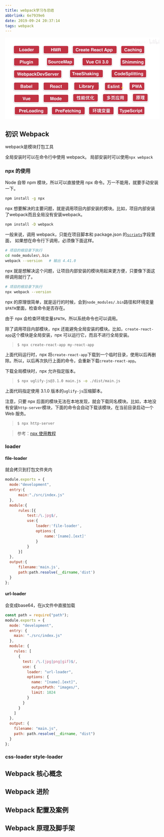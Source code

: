 ```yaml
---
title: webpack学习与总结
abbrlink: 6e7939e6
date: 2019-09-24 20:37:14
tags: webpack
---
```


![1569329464055](webpack%E5%AD%A6%E4%B9%A0%E4%B8%8E%E6%80%BB%E7%BB%93/1569329464055.png)

<!--more-->

## 初识 Webpack

webpack是模块打包工具

全局安装时可以在命令行中使用 webpack。
局部安装时可以使用`npx webpack`

### npx 的使用

Node 自带 npm 模块，所以可以直接使用 npx 命令。万一不能用，就要手动安装一下。

```bash
npm install -g npx
```

npx 想要解决的主要问题，就是调用项目内部安装的模块。比如，项目内部安装了webpack而且全局没有安装webpack。

```bash
npm install -D webpack
```

一般来说，调用 webpack，只能在项目脚本和 package.json 的[`scripts`](http://www.ruanyifeng.com/blog/2016/10/npm_scripts.html)字段里面， 如果想在命令行下调用，必须像下面这样。

```bash
# 项目的根目录下执行
cd node_modules\.bin
webpack --version   # 输出 4.41.0
```

npx 就是想解决这个问题，让项目内部安装的模块用起来更方便，只要像下面这样调用就行了。

```bash
# 项目的根目录下执行
npx webpack --version
```

npx 的原理很简单，就是运行的时候，会到`node_modules/.bin`路径和环境变量`$PATH`里面，检查命令是否存在。

由于 npx 会检查环境变量`$PATH`，所以系统命令也可以调用。

除了调用项目内部模块，npx 还能避免全局安装的模块。比如，`create-react-app`这个模块是全局安装，npx 可以运行它，而且不进行全局安装。

> ```bash
> $ npx create-react-app my-react-app
> ```

上面代码运行时，npx 将`create-react-app`下载到一个临时目录，使用以后再删除。所以，以后再次执行上面的命令，会重新下载`create-react-app`。

下载全局模块时，npx 允许指定版本。

> ```bash
> $ npx uglify-js@3.1.0 main.js -o ./dist/main.js
> ```

上面代码指定使用 3.1.0 版本的`uglify-js`压缩脚本。

注意，只要 npx 后面的模块无法在本地发现，就会下载同名模块。比如，本地没有安装`http-server`模块，下面的命令会自动下载该模块，在当前目录启动一个 Web 服务。

> ```bash
> $ npx http-server
> ```

> 参考：[npx 使用教程](http://www.ruanyifeng.com/blog/2019/02/npx.html)

### loader

#### file-loader  

就会拷贝到打包文件夹内

```js
module.exports = {
  mode:"development",
  entry:{
      main:"./src/index.js"
  },
  module:{
      rules:[{
          test:/\.jpg$/,
          use:{
              loader:'file-loader',
              options:{
                  name:'[name].[ext]'
              }
          }
      }]
  },
  output:{
      filename:'main.js',
      path:path.resolve(__dirname,'dist')
  }
};
```

#### url-loader  

会变成base64，在js文件中直接加载

```js
const path = require("path");
module.exports = {
  mode: "development",
  entry: {
    main: "./src/index.js"
  },
  module: {
    rules: [
      {
        test: /\.(jpg|png|gif)$/,
        use: {
          loader: "url-loader",
          options: {
            name: "[name].[ext]",
            outputPath: "images/",
            limit: 1024
          }
        }
      }
    ]
  },
  output: {
    filename: "main.js",
    path: path.resolve(__dirname, "dist")
  }
};
```

### css-loader style-loader



## Webpack 核心概念

## Webpack 进阶

## Webpack 配置及案例

## Webpack 原理及脚手架
